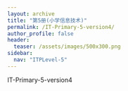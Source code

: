 ```yaml
---
layout: archive
title: "第5册(小学信息技术)"
permalink: /IT-Primary-5-version4/
author_profile: false
header:
  teaser: /assets/images/500x300.png
sidebar:
  nav: "ITPLevel-5"
---
```


IT-Primary-5-version4
